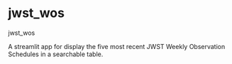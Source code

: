 # jwst_wos
jwst_wos

A streamlit app for display the five most recent JWST Weekly Observation Schedules in a searchable table.
